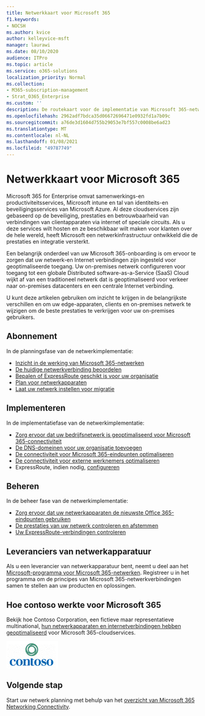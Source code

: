 ```yaml
---
title: Netwerkkaart voor Microsoft 365
f1.keywords:
- NOCSH
ms.author: kvice
author: kelleyvice-msft
manager: laurawi
ms.date: 08/10/2020
audience: ITPro
ms.topic: article
ms.service: o365-solutions
localization_priority: Normal
ms.collection:
- M365-subscription-management
- Strat_O365_Enterprise
ms.custom: ''
description: De routekaart voor de implementatie van Microsoft 365-netwerken.
ms.openlocfilehash: 2962adf7bdca35d06672696471e0932fd1a7b09c
ms.sourcegitcommit: a76de3d1604d755b29053e7bf557c0008be6ad23
ms.translationtype: MT
ms.contentlocale: nl-NL
ms.lasthandoff: 01/08/2021
ms.locfileid: "49787749"
---
```

# <a name="networking-roadmap-for-microsoft-365"></a>Netwerkkaart voor Microsoft 365

Microsoft 365 for Enterprise omvat samenwerkings-en productiviteitsservices, Microsoft intune en tal van identiteits-en beveiligingsservices van Microsoft Azure. Al deze cloudservices zijn gebaseerd op de beveiliging, prestaties en betrouwbaarheid van verbindingen van clientapparaten via internet of speciale circuits. Als u deze services wilt hosten en ze beschikbaar wilt maken voor klanten over de hele wereld, heeft Microsoft een netwerkinfrastructuur ontwikkeld die de prestaties en integratie versterkt. 

Een belangrijk onderdeel van uw Microsoft 365-onboarding is om ervoor te zorgen dat uw netwerk-en Internet verbindingen zijn ingesteld voor geoptimaliseerde toegang. Uw on-premises netwerk configureren voor toegang tot een globale Distributed software-as-a-Service (SaaS) Cloud wijkt af van een traditioneel netwerk dat is geoptimaliseerd voor verkeer naar on-premises datacenters en een centrale Internet verbinding. 

U kunt deze artikelen gebruiken om inzicht te krijgen in de belangrijkste verschillen en om uw edge-apparaten, clients en on-premises netwerk te wijzigen om de beste prestaties te verkrijgen voor uw on-premises gebruikers.

## <a name="plan"></a>Abonnement

In de planningsfase van de netwerkimplementatie:

- [Inzicht in de werking van Microsoft 365-netwerken](microsoft-365-networking-overview.md)
- [De huidige netwerkverbinding beoordelen](assessing-network-connectivity.md)
- [Bepalen of ExpressRoute geschikt is voor uw organisatie](network-planning-with-expressroute.md)
- [Plan voor netwerkapparaten](plan-for-network-devices.md)
- [Laat uw netwerk instellen voor migratie](network-and-migration-planning.md)

## <a name="deploy"></a>Implementeren

In de implementatiefase van de netwerkimplementatie:

- [Zorg ervoor dat uw bedrijfsnetwerk is geoptimaliseerd voor Microsoft 365-connectiviteit](set-up-network-for-microsoft-365.md)
- [De DNS-domeinen voor uw organisatie toevoegen](https://docs.microsoft.com/microsoft-365/admin/setup/add-domain)
- [De connectiviteit voor Microsoft 365-eindpunten optimaliseren](microsoft-365-ip-web-service.md)
- [De connectiviteit voor externe werknemers optimaliseren](microsoft-365-vpn-split-tunnel.md)
- ExpressRoute, indien nodig, [configureren](azure-expressroute.md)

## <a name="manage"></a>Beheren

In de beheer fase van de netwerkimplementatie:

- [Zorg ervoor dat uw netwerkapparaten de nieuwste Office 365-eindpunten gebruiken](microsoft-365-endpoints.md)
- [De prestaties van uw netwerk controleren en afstemmen](network-planning-and-performance.md)
- [Uw ExpressRoute-verbindingen controleren](managing-expressroute-for-connectivity.md)

## <a name="network-equipment-vendors"></a>Leveranciers van netwerkapparatuur

Als u een leverancier van netwerkapparatuur bent, neemt u deel aan het [Microsoft-programma voor Microsoft 365-netwerken](microsoft-365-networking-partner-program.md). Registreer u in het programma om de principes van Microsoft 365-netwerkverbindingen samen te stellen aan uw producten en oplossingen. 

## <a name="how-contoso-did-networking-for-microsoft-365"></a>Hoe contoso werkte voor Microsoft 365

Bekijk hoe Contoso Corporation, een fictieve maar representatieve multinational, [hun netwerkapparaten en internetverbindingen hebben geoptimaliseerd](contoso-networking.md) voor Microsoft 365-cloudservices.

![Contoso Corporation](../media/contoso-overview/contoso-icon.png)

## <a name="next-step"></a>Volgende stap

Start uw netwerk planning met behulp van het [overzicht van Microsoft 365 Networking Connectivity](microsoft-365-networking-overview.md).
